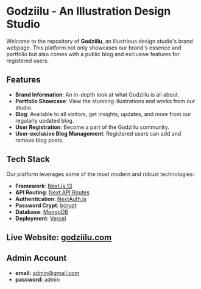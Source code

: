# Godziilu - An Illustration Design Studio

Welcome to the repository of **Godziilu**, an illustrious design studio's brand webpage. This platform not only showcases our brand's essence and portfolio but also comes with a public blog and exclusive features for registered users.


## Features

- **Brand Information**: An in-depth look at what Godziilu is all about.
- **Portfolio Showcase**: View the stunning illustrations and works from our studio.
- **Blog**: Available to all visitors, get insights, updates, and more from our regularly updated blog.
- **User Registration**: Become a part of the Godziilu community.
- **User-exclusive Blog Management**: Registered users can add and remove blog posts.


## Tech Stack

Our platform leverages some of the most modern and robust technologies:

- **Framework**: [Next.js 13](https://nextjs.org/)
- **API Routing**: [Next API Routes](https://nextjs.org/docs/pages/building-your-application/routing)
- **Authentication**: [NextAuth.js](https://next-auth.js.org/)
- **Password Crypt**: [bcrypt](https://www.npmjs.com/package/bcrypt)
- **Database**: [MongoDB](https://www.mongodb.com/)
- **Deployment**: [Vercel](https://vercel.com/)


## Live Website: [godziilu.com](https://www.godzillu.com/)

## Admin Account
- **email:** admin@gmail.com
- **password:** admin
